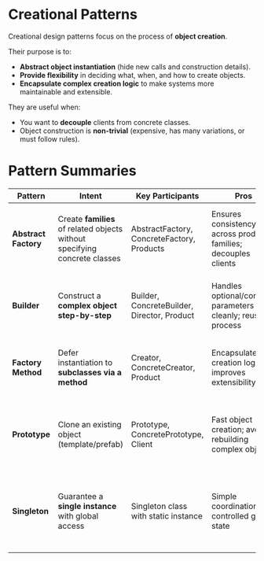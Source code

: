 # Creational Patterns

Creational design patterns focus on the process of **object creation**.

Their purpose is to:

- **Abstract object instantiation** (hide new calls and construction details).
- **Provide flexibility** in deciding what, when, and how to create objects.
- **Encapsulate complex creation logic** to make systems more maintainable and extensible.

They are useful when:

- You want to **decouple** clients from concrete classes.
- Object construction is **non-trivial** (expensive, has many variations, or must follow rules).

# Pattern Summaries

| Pattern              | Intent                                                                     | Key Participants                            | Pros                                                           | Cons                                                                  | Typical Use Cases                                          |
| -------------------- | -------------------------------------------------------------------------- | ------------------------------------------- | -------------------------------------------------------------- | --------------------------------------------------------------------- | ---------------------------------------------------------- |
| **Abstract Factory** | Create **families** of related objects without specifying concrete classes | AbstractFactory, ConcreteFactory, Products  | Ensures consistency across product families; decouples clients | Adding a new product type requires updating all factories             | Cross-platform UI toolkits, cross-cloud service connectors |
| **Builder**          | Construct a **complex object step-by-step**                                | Builder, ConcreteBuilder, Director, Product | Handles optional/complex parameters cleanly; reusable process  | More classes; can be overkill for simple objects                      | Report/document generators, SQL/JSON builders, IaC DSLs    |
| **Factory Method**   | Defer instantiation to **subclasses via a method**                         | Creator, ConcreteCreator, Product           | Encapsulates creation logic; improves extensibility            | Many subclasses; runtime selection may be clumsy                      | Framework hooks, pluggable integrations, test doubles      |
| **Prototype**        | Clone an existing object (template/prefab)                                 | Prototype, ConcretePrototype, Client        | Fast object creation; avoids rebuilding complex objects        | Must implement deep copy correctly; resource duplication issues       | Game entities, config templates, document/message variants |
| **Singleton**        | Guarantee a **single instance** with global access                         | Singleton class with static instance        | Simple coordination; controlled global state                   | Can harm testability; multi-process issues; overuse = hidden coupling | Loggers, config services, DB pools, caches                 |
